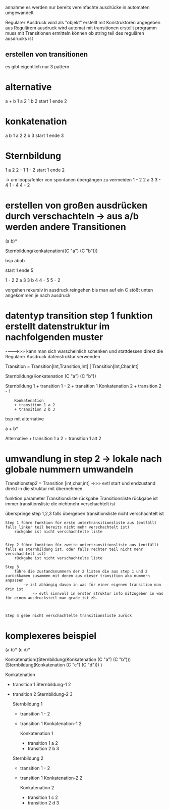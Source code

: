 

annahme es werden nur bereits vereinfachte ausdrücke in automaten umgewandelt

Regulärer Ausdruck wird als "objekt" erstellt mit Konstruktoren angegeben 
aus Regulärem ausdruck wird automat mit transitionen erstellt
programm muss mit Transitionen ermitteln können ob string teil des regulären ausdrucks ist



## erstellen von transitionen
es gibt eigentlich nur 3 pattern 

# alternative
a + b
1 a 2 
1 b 2
start 1 ende 2

# konkatenation
a b
1 a 2
2 b 3
start 1 ende 3

# Sternbildung 
1 a 2
2 - 1
1 - 2
start 1 ende 2

-> um loops/fehler von spontanen übergängen zu vermeiden 
1 - 2
2 a 3
3 - 4
1 - 4
4 - 2



# erstellen von großen ausdrücken durch verschachteln -> aus a/b werden andere Transitionen

(a b)*

Sternbildung(konkatenation((C "a") (C "b")))

bsp abab

start 1 ende 5

1 - 2
2 a 3
3 b 4
4 - 5
5 - 2


vorgehen rekursiv in ausdruck reingehen bis man auf ein C stößt unten angekommen
je nach ausdruck 




# datentyp transition step 1 funktion erstellt datenstruktur im nachfolgenden muster
---->>> kann man sich warscheinlich schenken und stattdessen direkt die Regulärer Ausdruck datenstruktur verwenden

Transition = Transition[Int,Transition,Int] | Transition[Int,Char,Int]

Sternbildung(Konkatenation (C "a") (C "b"))


Sternbildung 1
    + transition 1 - 2
    + transition 1 Konkatenation 2
    + transition 2 - 1

        Konkatenation
        + transition 1 a 2
        + transition 2 b 3

bsp mit alternative

a + b*

Alternative
    + transition 1 a 2
    + transition 1 alt 2




# umwandlung in step 2 -> lokale nach globale nummern umwandeln
Transitionstep2 = Transition [int,char,int] ->>> evtl start und endzustand direkt in die struktur mit übernehmen

funktion parameter Transitionsliste rückgabe Transitionsliste
rückgabe ist immer transitionsliste die nichtmehr verschachtelt ist

überspringe step 1,2,3 falls übergeben transitionsliste nicht verschachtelt ist

    Step 1 führe funktion für erste untertransitionsliste aus (entfällt falls linker teil bereits nicht mehr verschachtelt ist)
        rückgabe ist nicht verschachtelte liste
        

    Step 2 führe funktion für zweite untertransitionsliste aus (entfällt falls es sternbildung ist, oder falls rechter teil nicht mehr verschachtelt ist) 
        rückgabe ist nicht verschachtelte liste

    Step 3 
        führe die zustandsnummern der 2 listen die aus step 1 und 2 zurückkamen zusammen mit denen aus dieser transition aka nummern anpassen
            -> ist abhängig davon in was für einer eigenen transition man drin ist
                -> evtl sinnvoll in erster struktur info mitzugeben in was für einem ausdrucksteil man grade ist zb.



    Step 4 gebe nicht verschachtelte transitionsliste zurück


# komplexeres beispiel

(a b)* (c d)*

Konkatenation((Sternbildung(Konkatenation (C "a") (C "b")))(Sternbildung(Konkatenation (C "c") (C "d"))) )


Konkatenation 
+ transition 1 Sternbildung-1 2
+ transition 2 Sternbildung-2 3

    Sternbildung 1
    + transition 1 - 2
    + transition 1 Konkatenation-1 2

        Konkatenation 1
        + transition 1 a 2
        + transition 2 b 3

    Sternbildung 2
    + transition 1 - 2
    + transition 1 Konkatenation-2 2

        Konkatenation 2
        + transition 1 c 2
        + transition 2 d 3


